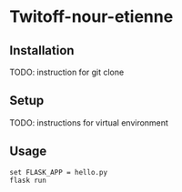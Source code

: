 # Twitoff-nour-etienne

## Installation

TODO: instruction for git clone

## Setup

TODO: instructions for virtual environment

## Usage

```
set FLASK_APP = hello.py
flask run
```